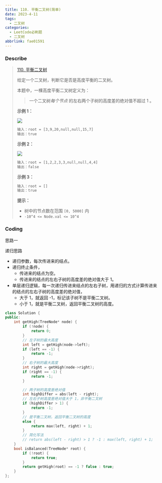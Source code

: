 ```yaml
---
title: 110. 平衡二叉树(简单)
date: 2023-4-11
tags:
  - 二叉树
categories:
  - LeetCode必刷题
  - 二叉树
abbrlink: fae01591
---
```


### Describe

> [110. 平衡二叉树](https://leetcode.cn/problems/balanced-binary-tree/)
>
> 给定一个二叉树，判断它是否是高度平衡的二叉树。
>
> 本题中，一棵高度平衡二叉树定义为：
>
> > 一个二叉树*每个节点* 的左右两个子树的高度差的绝对值不超过 1 。
>
> **示例 1：**
>
> ![](https://s1.vika.cn/space/2023/04/11/ca49ff334294433188a9f98bb6ad7e89)
>
> ```txt
> 输入：root = [3,9,20,null,null,15,7]
> 输出：true
> ```
>
> **示例 2：**
>
> ![](https://s1.vika.cn/space/2023/04/11/51bbee41bab84382a630ea7ff41a7d6d)
>
> ```txt
> 输入：root = [1,2,2,3,3,null,null,4,4]
> 输出：false
> ```
>
> **示例 3：**
>
> ```txt
> 输入：root = []
> 输出：true
> ```
>
>  
>
> **提示：**
>
> - 树中的节点数在范围 `[0, 5000]` 内
> - `-10^4 <= Node.val <= 10^4`

### Coding

思路一

递归思路

- 递归参数，每次传进来的结点。
- 递归终止条件，
  - 传进来的结点为空。
  - 传进来的结点的左右子树的高度差的绝对值大于 1。
- 单层递归逻辑，每一次递归传进来结点的左右子树，用递归的方式计算传进来的结点的左右子树的高度差的绝对值，
  - 大于 1，就返回 -1，标记该子树不是平衡二叉树。
  - 小于 1，就是平衡二叉树，返回平衡二叉树的高度。


```CPP
class Solution {
public:
    int getHigh(TreeNode* node) {
        if (!node) {
            return 0;
        }
        // 左子树的最大高度
        int left = getHigh(node->left);
        if (left == -1) {
            return -1;
        }
        // 右子树的最大高度
        int right = getHigh(node->right);
        if (right == -1) {
            return -1;
        }

        // 两子树的高度差绝对值
        int highDiffer = abs(left - right);
        // 左右子树高度差绝对值大于 1，非平衡二叉树
        if (highDiffer > 1) {
            return -1;
        }
        // 是平衡二叉树，返回平衡二叉树的高度
        else {
            return max(left, right) + 1;
        }
        // 简化写法
        // return abs(left - right) > 1 ? -1 : max(left, right) + 1;
    }
    bool isBalanced(TreeNode* root) {
        if (!root) {
            return true;
        }
        return getHigh(root) == -1 ? false : true;
    }
};
```

